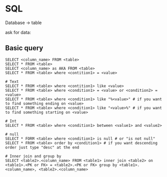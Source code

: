 # SQL

Database -> table

ask for data:

## Basic query
	SELECT <column_name> FROM <table>
	SELECT * FROM <table>
	SELECT <column_name> as AKA FROM <table>
	SELECT * FROM <table> where <contition1> = <value>
	
	# Text
	SELECT * FROM <table> where <contition1> like <value>
	SELECT * FROM <table> where <condition1> = <value> or <condition2> = <value>
	SELECT * FROM <table> where <condition1> like "%<value>" # if you want to find something ending on <value>
	SELECT * FROM <table> where <condition1> like "<value>%" # if you want to find something starting on <value>
	
	# Int
	SELECT * FROM <table> where <condition1> between <value1> and <value2>
	
	# null
	SELECT * FORM <table> where <condition1> is null # or "is not null"
	SELECT * FROM <table> order by <condition1> # if you want descending order just type "desc" at the end
	
	# Inner join and group by
	SELECT <table2>.<column_name> FROM <table1> inner join <table2> on <table1>.<PK or FK> = <table2>.<PK or FK> group by <table1>.<column_name>, <table2>.<column_name>